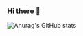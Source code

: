 ### Hi there 👋

![Anurag's GitHub stats](https://github-readme-stats.vercel.app/api?username=ekgml3765&show_icons=true&theme=gruvbox)
